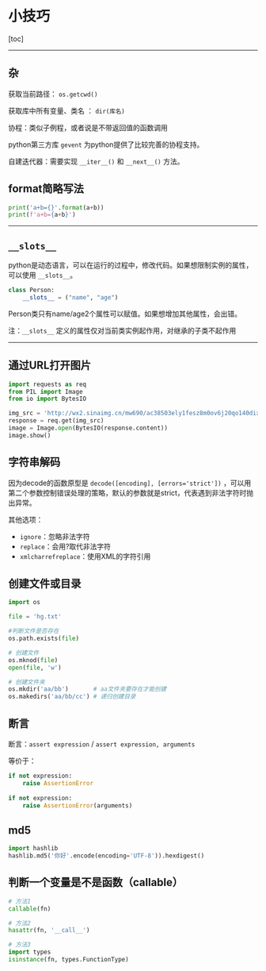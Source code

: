 # 小技巧

[toc]

<!-- toc -->

---

## 杂

获取当前路径： `os.getcwd()`

获取库中所有变量、类名 ：  `dir(库名)`

协程：类似子例程，或者说是不带返回值的函数调用

python第三方库 `gevent` 为python提供了比较完善的协程支持。



自建迭代器：需要实现 `__iter__()` 和 `__next__()` 方法。



## format简略写法

```python
print('a+b={}'.format(a+b))
print(f'a+b={a+b}')
```

---

## `__slots__`

python是动态语言，可以在运行的过程中，修改代码。如果想限制实例的属性，可以使用 `__slots__`。

```python
class Person:
    __slots__ = ("name", "age")
```

Person类只有name/age2个属性可以赋值。如果想增加其他属性，会出错。

注：`__slots__` 定义的属性仅对当前类实例起作用，对继承的子类不起作用

---

## 通过URL打开图片

```python
import requests as req
from PIL import Image
from io import BytesIO

img_src = 'http://wx2.sinaimg.cn/mw690/ac38503ely1fesz8m0ov6j20qo140dix.jpg'
response = req.get(img_src)
image = Image.open(BytesIO(response.content))
image.show()
```

## 字符串解码

因为decode的函数原型是 `decode([encoding], [errors='strict'])` ，可以用第二个参数控制错误处理的策略，默认的参数就是strict，代表遇到非法字符时抛出异常。

其他选项：

* `ignore`：忽略非法字符
* `replace`：会用?取代非法字符
* `xmlcharrefreplace`：使用XML的字符引用



## 创建文件或目录

```python
import os

file = 'hg.txt'

#判断文件是否存在
os.path.exists(file)

# 创建文件
os.mknod(file)
open(file, 'w')

# 创建文件夹
os.mkdir('aa/bb')       # aa文件夹要存在才能创建
os.makedirs('aa/bb/cc') # 递归创建目录
```



## 断言

断言：`assert expression` / `assert expression, arguments`

等价于：

```python
if not expression:
    raise AssertionError
    
if not expression:
    raise AssertionError(arguments)
```



## md5



```python
import hashlib
hashlib.md5('你好'.encode(encoding='UTF-8')).hexdigest()
```





## 判断一个变量是不是函数（callable）

```python
# 方法1
callable(fn)

# 方法2
hasattr(fn, '__call__')

# 方法3
import types
isinstance(fn, types.FunctionType)
```





